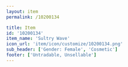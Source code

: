 ```yaml
---
layout: item
permalink: /10200134

title: Item
id: '10200134'
item_name: 'Sultry Wave'
icon_url: 'item/icon/customize/10200134.png'
sub_header: ['Gender: Female', 'Cosmetic']
footer: ['Untradable, Unsellable']
---
```


